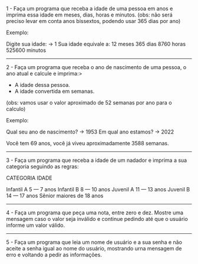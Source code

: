 
1 - Faça um programa que receba a idade de uma pessoa em anos e imprima essa idade em meses, dias, horas e minutos.
(obs: não será preciso levar em conta anos bissextos, podendo usar 365 dias por ano)

Exemplo:

Digite sua idade:
-> 1
Sua idade equivale a:
12 meses
365 dias
8760 horas
525600 minutos



-----------------------------------------------------------------------------------------------------------------------------------------------------------------------------------------


2 - Faça um programa que receba o ano de nascimento de uma pessoa, o ano atual e calcule e imprima:>

- A idade dessa pessoa.
- A idade convertida em semanas.

(obs: vamos usar o valor aproximado de 52 semanas por ano para o calculo)


Exemplo:

Qual seu ano de nascimento?
-> 1953
Em qual ano estamos?
-> 2022

Você tem 69 anos, você já viveu aproximadamente 3588 semanas.

-----------------------------------------------------------------------------------------------------------------------------------------------------------------------------------------

3 - Faça um programa que receba a idade de um nadador e imprima a sua categoria seguindo as regras:

CATEGORIA   	IDADE

Infantil A 		5 — 7 anos
Infantil B		8 — 10 anos
Juvenil A		11 — 13 anos
Juvenil B		14 — 17 anos
Sênior		maiores de 18 anos

-----------------------------------------------------------------------------------------------------------------------------------------------------------------------------------------

4 - Faça um programa que peça uma nota, entre zero e dez. Mostre uma mensagem caso o valor seja inválido e continue pedindo até que o usuário informe um valor válido.

-----------------------------------------------------------------------------------------------------------------------------------------------------------------------------------------

5 - Faça um programa que leia um nome de usuário e a sua senha e não aceite a senha igual ao nome do usuário, mostrando urna mensagem de erro e voltando a pedir as informações.

